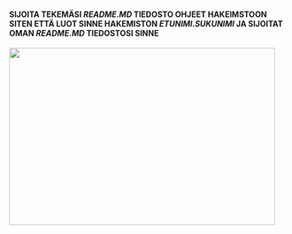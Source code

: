 #### SIJOITA TEKEMÄSI *README.MD* TIEDOSTO OHJEET HAKEIMSTOON SITEN ETTÄ LUOT SINNE HAKEMISTON *ETUNIMI.SUKUNIMI* JA SIJOITAT OMAN *README.MD* TIEDOSTOSI SINNE  

<img src="assignement.jpg" width="480" height="320">
